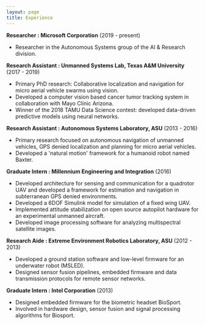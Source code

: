 ```yaml
---
layout: page
title: Experience
---
```


**Researcher : Microsoft Corporation** (2019 - present)
- Researcher in the Autonomous Systems group of the AI & Research division.

**Research Assistant : Unmanned Systems Lab, Texas A&M University** (2017 - 2019)
- Primary PhD research: Collaborative localization and navigation for micro aerial vehicle swarms using vision.
- Developed a computer vision based cancer tumor tracking system in collaboration with Mayo Clinic Arizona.
- Winner of the 2018 TAMU Data Science contest: developed data-driven predictive models using neural networks.

**Research Assistant : Autonomous Systems Laboratory, ASU** (2013 - 2016)
- Primary research focused on autonomous navigation of unmanned vehicles, GPS denied localization and planning for micro aerial vehicles.
- Developed a 'natural motion' framework for a humanoid robot named Baxter.

**Graduate Intern : Millennium Engineering and Integration** (2016)
- Developed architecture for sensing and communication for a quadrotor UAV and developed a framework for estimation and navigation in subterranean GPS denied environments.
- Developed a 6DOF Simulink model for simulation of a fixed wing UAV.
- Implemented attitude stabilization on open source autopilot hardware for an experimental unmanned aircraft. 
- Developed image processing software for analyzing multispectral satellite images.

**Research Aide : Extreme Environment Robotics Laboratory, ASU** (2012 - 2013)
- Developed a ground station software and low-level firmware for an underwater robot (MSLED).
- Designed sensor fusion pipelines, embedded firmware and data transmission protocols for remote sensor networks.

**Graduate Intern : Intel Corporation** (2013)
- Designed embedded firmware for the biometric headset BioSport.
- Involved in hardware design, sensor fusion and signal processing algorithms for Biosport.